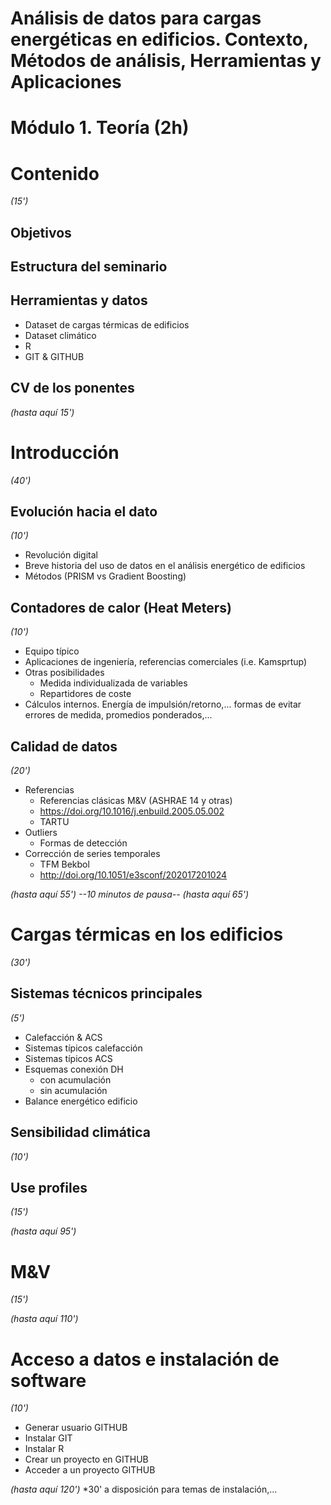 # Análisis de datos para cargas energéticas en edificios. Contexto, Métodos de análisis, Herramientas y Aplicaciones

# Módulo 1. Teoría (2h)

# Contenido
*(15')*
## Objetivos
## Estructura del seminario
## Herramientas y datos
- Dataset de cargas térmicas de edificios
- Dataset climático
- R
- GIT & GITHUB
## CV de los ponentes

*(hasta aquí 15')*

# Introducción
*(40')*
## Evolución hacia el dato
*(10')*
- Revolución digital
- Breve historia del uso de datos en el análisis energético de edificios
- Métodos (PRISM vs Gradient Boosting)
## Contadores de calor (Heat Meters)
*(10')*
- Equipo típico
- Aplicaciones de ingeniería, referencias comerciales (i.e. Kamsprtup)
- Otras posibilidades
  - Medida individualizada de variables
  - Repartidores de coste
- Cálculos internos. Energía de impulsión/retorno,... formas de evitar errores de medida, promedios ponderados,...
## Calidad de datos
*(20')*
- Referencias
  - Referencias clásicas M&V (ASHRAE 14 y otras)
  - https://doi.org/10.1016/j.enbuild.2005.05.002
  - TARTU
- Outliers
  - Formas de detección
- Corrección de series temporales
  - TFM Bekbol
  - http://doi.org/10.1051/e3sconf/202017201024

*(hasta aquí 55')*
*--10 minutos de pausa--*
*(hasta aquí 65')*

# Cargas térmicas en los edificios
*(30')*
## Sistemas técnicos principales
*(5')*
- Calefacción & ACS
- Sistemas típicos calefacción
- Sistemas típicos ACS
- Esquemas conexión DH
  - con acumulación
  - sin acumulación
- Balance energético edificio

## Sensibilidad climática
*(10')*

## Use profiles
*(15')*

*(hasta aquí 95')*
# M&V
*(15')*

*(hasta aquí 110')*
# Acceso a datos e instalación de software
*(10')*
- Generar usuario GITHUB
- Instalar GIT
- Instalar R
- Crear un proyecto en GITHUB
- Acceder a un proyecto GITHUB

*(hasta aquí 120')*
*30' a disposición para temas de instalación,...


